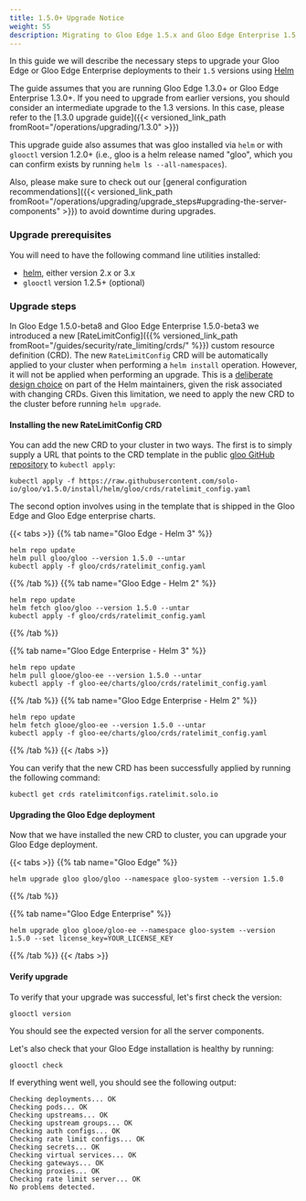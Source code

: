 ```yaml
---
title: 1.5.0+ Upgrade Notice
weight: 55
description: Migrating to Gloo Edge 1.5.x and Gloo Edge Enterprise 1.5.x
---
```


In this guide we will describe the necessary steps to upgrade your Gloo Edge or Gloo Edge Enterprise deployments to their `1.5` 
versions using [Helm](https://github.com/helm/helm)
 
The guide assumes that you are running Gloo Edge 1.3.0+ or Gloo Edge Enterprise 1.3.0+. 
If you need to upgrade from earlier versions, you should consider an intermediate upgrade to the 1.3 versions. 
In this case, please refer to the [1.3.0 upgrade guide]({{< versioned_link_path fromRoot="/operations/upgrading/1.3.0" >}})

This upgrade guide also assumes that was gloo installed via `helm` or with `glooctl` version 1.2.0+
(i.e., gloo is a helm release named "gloo", which you can confirm exists by running `helm ls --all-namespaces`).

Also, please make sure to check out our 
[general configuration recommendations]({{< versioned_link_path fromRoot="/operations/upgrading/upgrade_steps#upgrading-the-server-components" >}}) 
to avoid downtime during upgrades.

### Upgrade prerequisites
You will need to have the following command line utilities installed:
 - [helm](https://github.com/helm/helm), either version 2.x or 3.x
 - `glooctl` version 1.2.5+ (optional)
 
### Upgrade steps

In Gloo Edge 1.5.0-beta8 and Gloo Edge Enterprise 1.5.0-beta3 we introduced a new 
[RateLimitConfig]({{% versioned_link_path fromRoot="/guides/security/rate_limiting/crds/" %}}) custom resource definition (CRD).
The new `RateLimitConfig` CRD will be automatically applied to your cluster when performing a `helm install` operation. 
However, it will not be applied when performing an upgrade. This is a [deliberate design choice](https://helm.sh/docs/topics/charts/#limitations-on-crds) 
on part of the Helm maintainers, given the risk associated with changing CRDs. 
Given this limitation, we need to apply the new CRD to the cluster before running `helm upgrade`. 

#### Installing the new RateLimitConfig CRD
You can add the new CRD to your cluster in two ways. The first is to simply supply a URL that points to the CRD template 
in the public [gloo GitHub repository](github.com//solo-io/gloo) to `kubectl apply`:

```shell script
kubectl apply -f https://raw.githubusercontent.com/solo-io/gloo/v1.5.0/install/helm/gloo/crds/ratelimit_config.yaml
```

The second option involves using in the template that is shipped in the Gloo Edge and Gloo Edge enterprise charts.

{{< tabs >}}
{{% tab name="Gloo Edge - Helm 3" %}}
```shell script
helm repo update
helm pull gloo/gloo --version 1.5.0 --untar
kubectl apply -f gloo/crds/ratelimit_config.yaml
```
{{% /tab %}}
{{% tab name="Gloo Edge - Helm 2" %}}
```shell script
helm repo update
helm fetch gloo/gloo --version 1.5.0 --untar
kubectl apply -f gloo/crds/ratelimit_config.yaml
```
{{% /tab %}}

{{% tab name="Gloo Edge Enterprise - Helm 3" %}}
```shell script
helm repo update
helm pull glooe/gloo-ee --version 1.5.0 --untar
kubectl apply -f gloo-ee/charts/gloo/crds/ratelimit_config.yaml
```
{{% /tab %}}
{{% tab name="Gloo Edge Enterprise - Helm 2" %}}
```shell script
helm repo update
helm fetch glooe/gloo-ee --version 1.5.0 --untar
kubectl apply -f gloo-ee/charts/gloo/crds/ratelimit_config.yaml
```
{{% /tab %}}
{{< /tabs >}}


You can verify that the new CRD has been successfully applied by running the following command:

```shell script
kubectl get crds ratelimitconfigs.ratelimit.solo.io
```

#### Upgrading the Gloo Edge deployment
Now that we have installed the new CRD to cluster, you can upgrade your Gloo Edge deployment.

{{< tabs >}}
{{% tab name="Gloo Edge" %}}
```shell script
helm upgrade gloo gloo/gloo --namespace gloo-system --version 1.5.0
```
{{% /tab %}}

{{% tab name="Gloo Edge Enterprise" %}}
```shell script
helm upgrade gloo glooe/gloo-ee --namespace gloo-system --version 1.5.0 --set license_key=YOUR_LICENSE_KEY
```
{{% /tab %}}
{{< /tabs >}}

#### Verify upgrade
To verify that your upgrade was successful, let's first check the version:

```shell script
glooctl version
```

You should see the expected version for all the server components.

Let's also check that your Gloo Edge installation is healthy by running:

```shell script
glooctl check
```

If everything went well, you should see the following output:

```shell script
Checking deployments... OK
Checking pods... OK
Checking upstreams... OK
Checking upstream groups... OK
Checking auth configs... OK
Checking rate limit configs... OK
Checking secrets... OK
Checking virtual services... OK
Checking gateways... OK
Checking proxies... OK
Checking rate limit server... OK
No problems detected.
```